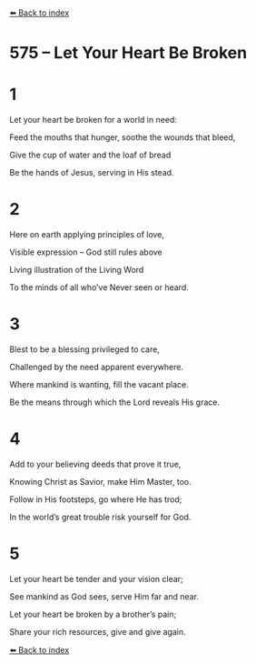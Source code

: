 [⬅️ Back to index](../README.md)

# 575 – Let Your Heart Be Broken





# 1

Let your heart be broken for a world in need:

Feed the mouths that hunger, soothe the wounds that bleed,

Give the cup of water and the loaf of bread

Be the hands of Jesus, serving in His stead.



# 2

Here on earth applying principles of love,

Visible expression – God still rules above

Living illustration of the Living Word

To the minds of all who’ve Never seen or heard.



# 3

Blest to be a blessing privileged to care,

Challenged by the need apparent everywhere.

Where mankind is wanting, fill the vacant place.

Be the means through which the Lord reveals His grace.



# 4

Add to your believing deeds that prove it true,

Knowing Christ as Savior, make Him Master, too.

Follow in His footsteps, go where He has trod;

In the world’s great trouble risk yourself for God.



# 5

Let your heart be tender and your vision clear;

See mankind as God sees, serve Him far and near.

Let your heart be broken by a brother’s pain;

Share your rich resources, give and give again.

[⬅️ Back to index](../README.md)
